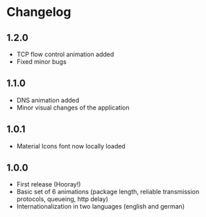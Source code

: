 # Changelog

## 1.2.0
- TCP flow control animation added
- Fixed minor bugs

## 1.1.0
- DNS animation added
- Minor visual changes of the application

## 1.0.1
- Material Icons font now locally loaded

## 1.0.0
- First release (Hooray!)
- Basic set of 6 animations (package length, reliable transmission protocols, queueing, http delay)
- Internationalization in two languages (english and german)
